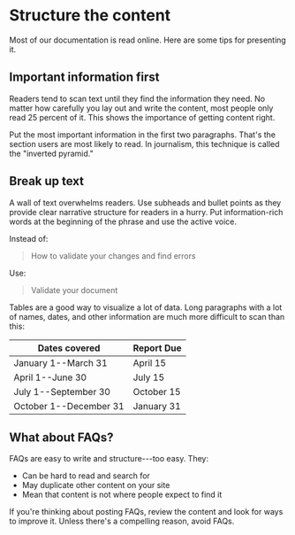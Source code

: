 Structure the content
=====================

Most of our documentation is read online. Here are some tips for
presenting it.

Important information first
---------------------------

Readers tend to scan text until they find the information they need. No
matter how carefully you lay out and write the content, most people only
read 25 percent of it. This shows the importance of getting content
right.

Put the most important information in the first two paragraphs. That's
the section users are most likely to read. In journalism, this technique
is called the "inverted pyramid."

Break up text
-------------

A wall of text overwhelms readers. Use subheads and bullet points as
they provide clear narrative structure for readers in a hurry. Put
information-rich words at the beginning of the phrase and use the
active voice.

Instead of:

> How to validate your changes and find errors

Use:

> Validate your document

Tables are a good way to visualize a lot of data. Long paragraphs with a
lot of names, dates, and other information are much more difficult to
scan than this:

| Dates covered|Report Due|
|---|---|
|January 1--March 31|April  15|
|April 1--June 30|July 15|
|July 1--September 30|October 15|
|October 1--December 31 |January 31|


What about FAQs?
----------------

FAQs are easy to write and structure---too easy. They:

* Can be hard to read and search for
* May duplicate other content on your site
* Mean that content is not where people expect to find it

If you're thinking about posting FAQs, review the content and look for
ways to improve it. Unless there's a compelling reason, avoid FAQs.
